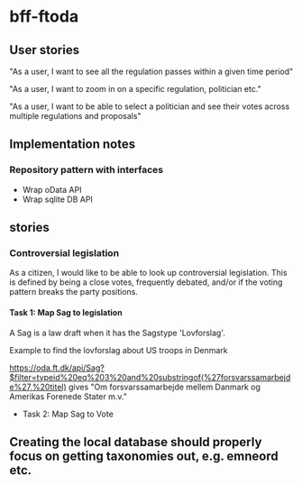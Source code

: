 # bff-ftoda

## User stories

"As a user, I want to see all the regulation passes within a given time period"

"As a user, I want to zoom in on a specific regulation, politician etc."

"As a user, I want to be able to select a politician and see their votes across multiple regulations and proposals"

## Implementation notes

### Repository pattern with interfaces

- Wrap oData API
- Wrap sqlite DB API

## stories

### Controversial legislation

As a citizen, I would like to be able to look up controversial legislation. This is defined by being a close votes, frequently debated, and/or if the voting pattern breaks the party positions.

#### Task 1: Map Sag to legislation
A Sag is a law draft when it has the Sagstype 'Lovforslag'.

Example to find the lovforslag about US troops in Denmark

https://oda.ft.dk/api/Sag?$filter=typeid%20eq%203%20and%20substringof(%27forsvarssamarbejde%27,%20titel) gives "Om forsvarssamarbejde mellem Danmark og Amerikas Forenede Stater m.v."


- Task 2: Map Sag to Vote


## Creating the local database should properly focus on getting taxonomies out, e.g. emneord etc.